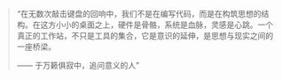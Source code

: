 > “在无数次敲击键盘的回响中，我们不是在编写代码，而是在构筑思想的结构。在这方小小的桌面之上，硬件是骨骼，系统是血脉，灵感是心跳。一个真正的工作站，不只是工具的集合，它是意识的延伸，是思想与现实之间的一座桥梁。
>
> —— 于万籁俱寂中，追问意义的人”

